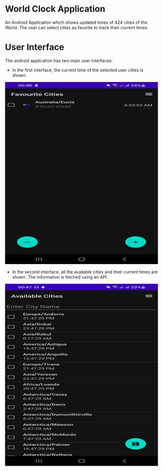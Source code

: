 # World Clock Application

An Android Application which shows updated times of 424 cities of the World. The user can select cities as favorite to track their current times.

# User Interface

The android application has two main user interfaces:

- In the first interface, the current time of the selected user cities is shown.

<p align="center">
    <img src="/Resources/first-activity.jpg" height="600" width="600">
</p>

- In the second interface, all the available cities and their current times are shown. The information is fetched using an API.

<p align="center">
  <img src="/Resources/second-activity.jpg" width="600" height="600">
</p>
